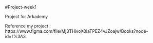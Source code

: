#Project-week1

<p>Project for Arkademy<p>
<p>Reference  my project : https://www.figma.com/file/Mj3THivoX0IaTPEZ4vJZoajw/Books?node-id=1%3A3</p>



